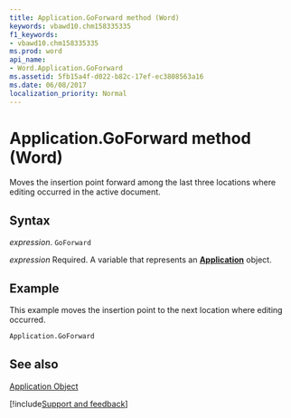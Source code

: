 ```yaml
---
title: Application.GoForward method (Word)
keywords: vbawd10.chm158335335
f1_keywords:
- vbawd10.chm158335335
ms.prod: word
api_name:
- Word.Application.GoForward
ms.assetid: 5fb15a4f-d022-b82c-17ef-ec3808563a16
ms.date: 06/08/2017
localization_priority: Normal
---
```



# Application.GoForward method (Word)

Moves the insertion point forward among the last three locations where editing occurred in the active document.


## Syntax

_expression_. `GoForward`

_expression_ Required. A variable that represents an **[Application](Word.Application.md)** object. 


## Example

This example moves the insertion point to the next location where editing occurred.


```vb
Application.GoForward
```


## See also


[Application Object](Word.Application.md)

[!include[Support and feedback](~/includes/feedback-boilerplate.md)]